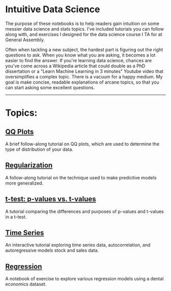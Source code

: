 # Intuitive Data Science

The purpose of these notebooks is to help readers gain intuition on some messier data science and stats topics. I've included tutorials you can follow along with, and exercises I designed for the data science course I TA for at General Assembly. 

Often when tackling a new subject, the hardest part is figuring out the right questions to ask. When you know what you are asking, it becomes a lot easier to find the answer. If you're learning data science, chances are you've come across a Wikipedia article that could double as a PhD dissertation or a "Learn Machine Learning in 3 minutes" Youtube video that oversimplifies a complex topic. There is a vacuum for a happy medium. My goal is make concise, readable explanations of arcane topics, so that you can start asking some excellent questions.

---------------------------------------------------------------
# Topics: 

## [QQ  Plots](https://github.com/momonala/DS_tutorials/blob/master/tutorials/QQ_plot.ipynb) 

A brief follow-along tutorial on QQ plots, which are used to determine the type of distribution of your data. 

## [Regularization ](https://github.com/momonala/DS_tutorials/blob/master/tutorials/Regularization.ipynb)

A follow-along tutorial on the technique used to make predictive models more generalized. 


## [t-test: p-values vs. t-values](https://github.com/momonala/DS_tutorials/blob/master/pVal_versus_tVal.ipynb)

A tutorial comparing the differences and purposes of p-values and t-values in a t-test.

## [Time Series](https://github.com/momonala/DS_tutorials/blob/master/tutorials/pVal_versus_tVal.ipynb)

An interactive tutorial exploring time series data, autocorrelation, and autoregressive models stock and sales data. 

## [Regression](https://github.com/momonala/DS_tutorials/blob/master/problem_sets/regression_problems.ipynb)

A notebook of exercise to explore various regression models using a dental economics dataset. 
